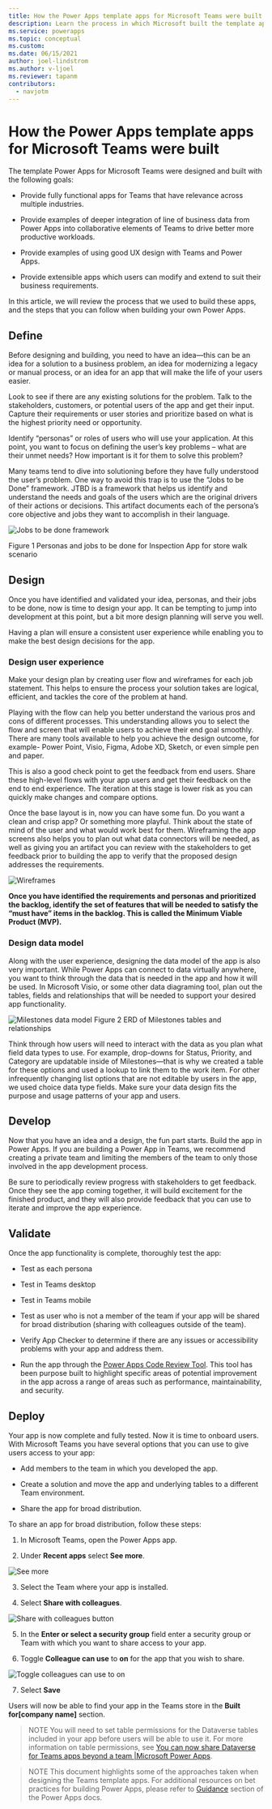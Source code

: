 ```yaml
---
title: How the Power Apps template apps for Microsoft Teams were built
description: Learn the process in which Microsoft built the template apps for Microsoft Teams, and how you can use similar techniques when designing and building your own apps.
ms.service: powerapps
ms.topic: conceptual
ms.custom: 
ms.date: 06/15/2021
author: joel-lindstrom
ms.author: v-ljoel
ms.reviewer: tapanm
contributors:
  - navjotm
---
```


# How the Power Apps template apps for Microsoft Teams were built

The template Power Apps for Microsoft Teams were designed and built with the following goals:

-   Provide fully functional apps for Teams that have relevance across multiple industries.

-   Provide examples of deeper integration of line of business data from Power  Apps into collaborative elements of Teams to drive better more productive  workloads.

-   Provide examples of using good UX design with Teams and Power Apps.

-   Provide extensible apps which users can modify and extend to suit their business requirements.

In this article, we will review the process that we used to build these apps, and the steps that you can follow when building your own Power Apps.

## Define

Before designing and building, you need to have an idea—this can be an idea for a solution to a business problem, an idea for modernizing a legacy or manual process, or an idea for an app that will make the life of your users easier. 

Look to see if there are any existing solutions for the problem. Talk to the stakeholders, customers, or potential users of the app and get their input. Capture their requirements or user stories and prioritize based on what is the highest priority need or opportunity.

Identify “personas” or roles of users who will use your application. At this point, you want to focus on defining the user’s key problems – what are their unmet needs? How important is it for them to solve this problem?

Many teams tend to dive into solutioning before they have fully understood the user’s problem. One way to avoid this trap is to use the “Jobs to be Done” framework.  JTBD is a framework that helps us identify and understand the needs and goals of the users which are the original drivers of their actions or decisions. This artifact documents each of the persona’s core objective and jobs they want to accomplish in their language.

![Jobs to be done framework](media/how-templates-were-built/personas.png "Jobs to be done framework")

Figure 1 Personas and jobs to be done for Inspection App for store walk scenario

## Design

Once you have identified and validated your idea, personas, and their jobs to be done, now is time to design your app. It can be tempting to jump into development at this point, but a bit more design planning will serve you well.

Having a plan will ensure a consistent user experience while enabling you to make the best design decisions for the app.

### Design user experience

Make your design plan by creating user flow and wireframes for each job statement. This helps to ensure the process your solution takes are logical, efficient, and tackles the core of the problem at hand. 

Playing with the flow can help you better understand the various pros and cons of different processes. This understanding allows you to select the flow and screen that will enable users to achieve their end goal smoothly. There are many tools available to help you achieve the design outcome, for example- Power Point, Visio, Figma, Adobe XD, Sketch, or even simple pen and paper.

This is also a good check point to get the feedback from end users. Share these high-level flows with your app users and get their feedback on the end to end experience. The iteration at this stage is lower risk as you can quickly make changes and compare options.  

Once the base layout is in, now you can have some fun. Do you want a clean and crisp app? Or something more playful. Think about the state of mind of the user and what would work best for them. Wireframing the app screens also helps you to plan out what data connectors will be needed, as well as giving you an artifact you can review with the stakeholders to get feedback prior to building the app to verify that the proposed design addresses the requirements.  

![Wireframes](media/how-templates-were-built/storyboards.png "Wireframes")

**Once you have identified the requirements and personas and prioritized the backlog, identify the set of features that will be needed to satisfy the “must have” items in the backlog. This is called the Minimum Viable Product (MVP).**

### Design data model

Along with the user experience, designing the data model of the app is also very important. While Power Apps can connect to data virtually anywhere, you want to think through the data that is needed in the app and how it will be used. In Microsoft Visio, or some other data diagraming tool, plan out the tables, fields and relationships that will be needed to support your desired app functionality.

![Milestones data model](media/milestones-architecture/data-model.png "Milestones data model")
Figure 2 ERD of Milestones tables and relationships

Think through how users will need to interact with the data as you plan what field data types to use. For example, drop-downs for Status, Priority, and Category are updatable inside of Milestones—that is why we created a table for these options and used a lookup to link them to the work item. For other infrequently changing list options that are not editable by users in the app, we used choice data type fields. Make sure your data design fits the purpose and
usage patterns of your app and users.

## Develop

Now that you have an idea and a design, the fun part starts. Build the app in Power Apps. If you are building a Power App in Teams, we recommend creating a private team and limiting the members of the team to only those involved in the app development process.

Be sure to periodically review progress with stakeholders to get feedback. Once they see the app coming together, it will build excitement for the finished product, and they will also provide feedback that you can use to iterate and improve the app experience.

## Validate

Once the app functionality is complete, thoroughly test the app:

-   Test as each persona

-   Test in Teams desktop

-   Test in Teams mobile

-   Test as user who is not a member of the team if your app will be shared for broad distribution (sharing with colleagues outside of the team).

-   Verify App Checker to determine if there are any issues or accessibility  problems with your app and address them.

-   Run the app through the [Power Apps Code Review  Tool](https://powerapps.microsoft.com/en-us/blog/power-apps-code-review-tool/). This tool has been purpose built to highlight specific areas of potential improvement in the app across a range of areas such as performance, maintainability, and security.

## Deploy

Your app is now complete and fully tested. Now it is time to onboard users. With Microsoft Teams you have several options that you can use to give users access to your app:

-   Add members to the team in which you developed the app.

-   Create a solution and move the app and underlying tables to a different Team
    environment.

-   Share the app for broad distribution.

To share an app for broad distribution, follow these steps:

1.  In Microsoft Teams, open the Power Apps app.

2.  Under **Recent apps** select **See more**.


![See more](media/how-templates-were-built/build-app-see-more.png "See more")

3.  Select the Team where your app is installed.

4.  Select **Share with colleagues**.

![Share with colleagues button](media/how-templates-were-built/share--with-colleagues.png "Share with colleagues button")

5.  In the **Enter or select a security group** field enter a security group or Team with which you want to share access to your app.

6.  Toggle **Colleague can use** to **on** for the app that you wish to share.

![Toggle colleagues can use to on](media/how-templates-were-built/share-screen.png "Toggle colleagues can use to on")

7.  Select **Save**

Users will now be able to find your app in the Teams store in the **Built for[company name]** section.

>NOTE 
>You will need to set table permissions for the Dataverse tables included in your app before users will be able to use it. For more information on table permissions, see [You can now share Dataverse for Teams apps beyond a team \|Microsoft Power Apps](https://powerapps.microsoft.com/en-us/blog/you-can-now-share-dataverse-for-teams-apps-beyond-a-team/).

>NOTE
>This document highlights some of the approaches taken when designing the Teams template apps. For additional resources on bet practices for building Power Apps, please refer to [Guidance](https://docs.microsoft.com/en-us/powerapps/guidance/planning/introduction) section of the Power Apps docs.
